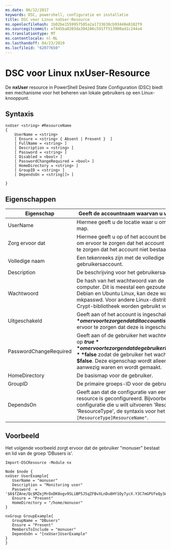```yaml
---
ms.date: 06/12/2017
keywords: DSC, powershell, configuratie en installatie
title: DSC voor Linux nxUser-Resource
ms.openlocfilehash: 1b02be1559957585a2a1733630cb93440e8182f9
ms.sourcegitcommit: e7445ba8203da304286c591ff513900ad1c244a4
ms.translationtype: MT
ms.contentlocale: nl-NL
ms.lasthandoff: 04/23/2019
ms.locfileid: "62077650"
---
```

# <a name="dsc-for-linux-nxuser-resource"></a>DSC voor Linux nxUser-Resource

De **nxUser** resource in PowerShell Desired State Configuration (DSC) biedt een mechanisme voor het beheren van lokale gebruikers op een Linux-knooppunt.

## <a name="syntax"></a>Syntaxis

```
nxUser <string> #ResourceName
{
    UserName = <string>
    [ Ensure = <string> { Absent | Present }  ]
    [ FullName = <string> ]
    [ Description = <string> ]
    [ Password = <string> ]
    [ Disabled = <bool> ]
    [ PasswordChangeRequired = <bool> ]
    [ HomeDirectory = <string> ]
    [ GroupID = <string> ]
    [ DependsOn = <string[]> ]

}
```

## <a name="properties"></a>Eigenschappen

|  Eigenschap |  Geeft de accountnaam waarvan u wilt om te controleren of een specifieke status. |
|---|---|
| UserName| Hiermee geeft u de locatie waar u om te controleren of de status van een bestand of map.|
| Zorg ervoor dat| Hiermee geeft u op of het account bestaat. Deze eigenschap instellen op 'Aanwezig' om ervoor te zorgen dat het account bestaat en stel deze in op 'Ontbreekt' om ervoor te zorgen dat het account niet bestaat.|
| Volledige naam| Een tekenreeks zijn met de volledige naam moet worden gebruikt voor het gebruikersaccount.|
| Description| De beschrijving voor het gebruikersaccount.|
| Wachtwoord| De hash van het wachtwoord van de gebruiker in de juiste vorm voor de Linux-computer. Dit is meestal een gezouten SHA-256, of een hash van SHA-512. Op Debian en Ubuntu Linux, kan deze waarde worden gegenereerd met de opdracht mkpasswd. Voor andere Linux-distributies, kan de crypt-methode van de Python-Crypt-bibliotheek worden gebruikt voor het genereren van de hash.|
| Uitgeschakeld| Geeft aan of het account is ingeschakeld. Deze eigenschap instellen op **$true** om ervoor te zorgen dat dit account is uitgeschakeld, en stel deze in op **$false** om ervoor te zorgen dat deze is ingeschakeld.|
| PasswordChangeRequired| Geeft aan of de gebruiker het wachtwoord kunt wijzigen. Deze eigenschap instellen op **$true** om ervoor te zorgen dat de gebruiker kan niet het wachtwoord wijzigen en stel deze in op **$false** zodat de gebruiker het wachtwoord te wijzigen. De standaardwaarde is **$false**. Deze eigenschap wordt alleen beoordeeld als het gebruikersaccount niet aanwezig waren en wordt gemaakt.|
| HomeDirectory| De basismap voor de gebruiker.|
| GroupID| De primaire groeps-ID voor de gebruiker.|
| DependsOn | Geeft aan dat de configuratie van een andere resource uitvoeren moet voordat deze resource is geconfigureerd. Bijvoorbeeld, als de ID van het scriptblok voor resource-configuratie die u wilt uitvoeren 'ResourceName' voor het eerst is en het type is 'ResourceType', de syntaxis voor het gebruik van deze eigenschap is `DependsOn = "[ResourceType]ResourceName"`.|

## <a name="example"></a>Voorbeeld

Het volgende voorbeeld zorgt ervoor dat de gebruiker "monuser" bestaat en lid van de groep 'DBusers is'.

```
Import-DSCResource -Module nx

Node $node {
nxUser UserExample{
   UserName = "monuser"
   Description = "Monitoring user"
   Password  =    '$6$fZAne/Qc$MZejMrOxDK0ogv9SLiBP5J5qZFBvXLnDu8HY1Oy7ycX.Y3C7mGPUfeQy3A82ev3zIabhDQnj2ayeuGn02CqE/0'
   Ensure = "Present"
   HomeDirectory = "/home/monuser"
}

nxGroup GroupExample{
   GroupName = "DBusers"
   Ensure = "Present"
   MembersToInclude = "monuser"
   DependsOn = "[nxUser]UserExample"
}
}
```